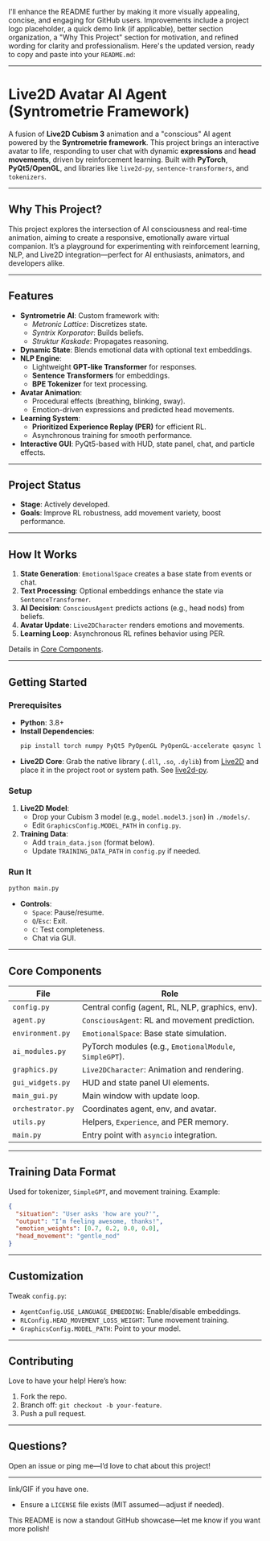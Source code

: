 I'll enhance the README further by making it more visually appealing, concise, and engaging for GitHub users. Improvements include a project logo placeholder, a quick demo link (if applicable), better section organization, a "Why This Project" section for motivation, and refined wording for clarity and professionalism. Here's the updated version, ready to copy and paste into your `README.md`:

---

# Live2D Avatar AI Agent (Syntrometrie Framework)


A fusion of **Live2D Cubism 3** animation and a "conscious" AI agent powered by the **Syntrometrie framework**. This project brings an interactive avatar to life, responding to user chat with dynamic **expressions** and **head movements**, driven by reinforcement learning. Built with **PyTorch**, **PyQt5/OpenGL**, and libraries like `live2d-py`, `sentence-transformers`, and `tokenizers`.

---

## Why This Project?

This project explores the intersection of AI consciousness and real-time animation, aiming to create a responsive, emotionally aware virtual companion. It’s a playground for experimenting with reinforcement learning, NLP, and Live2D integration—perfect for AI enthusiasts, animators, and developers alike.

---

## Features

- **Syntrometrie AI**: Custom framework with:
  - *Metronic Lattice*: Discretizes state.
  - *Syntrix Korporator*: Builds beliefs.
  - *Struktur Kaskade*: Propagates reasoning.
- **Dynamic State**: Blends emotional data with optional text embeddings.
- **NLP Engine**:
  - Lightweight **GPT-like Transformer** for responses.
  - **Sentence Transformers** for embeddings.
  - **BPE Tokenizer** for text processing.
- **Avatar Animation**:
  - Procedural effects (breathing, blinking, sway).
  - Emotion-driven expressions and predicted head movements.
- **Learning System**:
  - **Prioritized Experience Replay (PER)** for efficient RL.
  - Asynchronous training for smooth performance.
- **Interactive GUI**: PyQt5-based with HUD, state panel, chat, and particle effects.

---

## Project Status

- **Stage**: Actively developed.
- **Goals**: Improve RL robustness, add movement variety, boost performance.

---

## How It Works

1. **State Generation**: `EmotionalSpace` creates a base state from events or chat.
2. **Text Processing**: Optional embeddings enhance the state via `SentenceTransformer`.
3. **AI Decision**: `ConsciousAgent` predicts actions (e.g., head nods) from beliefs.
4. **Avatar Update**: `Live2DCharacter` renders emotions and movements.
5. **Learning Loop**: Asynchronous RL refines behavior using PER.

Details in [Core Components](#core-components).

---

## Getting Started

### Prerequisites
- **Python**: 3.8+
- **Install Dependencies**:
  ```bash
  pip install torch numpy PyQt5 PyOpenGL PyOpenGL-accelerate qasync live2d-py[cubism3] tokenizers sentence-transformers
  ```
- **Live2D Core**: Grab the native library (`.dll`, `.so`, `.dylib`) from [Live2D](https://www.live2d.com/en/) and place it in the project root or system path. See [live2d-py](https://github.com/GreatFruitOmsk/live2d-py).

### Setup
1. **Live2D Model**:
   - Drop your Cubism 3 model (e.g., `model.model3.json`) in `./models/`.
   - Edit `GraphicsConfig.MODEL_PATH` in `config.py`.
2. **Training Data**:
   - Add `train_data.json` (format below).
   - Update `TRAINING_DATA_PATH` in `config.py` if needed.

### Run It
```bash
python main.py
```
- **Controls**: 
  - `Space`: Pause/resume.
  - `Q`/`Esc`: Exit.
  - `C`: Test completeness.
  - Chat via GUI.

---

## Core Components

| File             | Role                                                                    |
|------------------|-------------------------------------------------------------------------|
| `config.py`      | Central config (agent, RL, NLP, graphics, env).                        |
| `agent.py`       | `ConsciousAgent`: RL and movement prediction.                          |
| `environment.py` | `EmotionalSpace`: Base state simulation.                               |
| `ai_modules.py`  | PyTorch modules (e.g., `EmotionalModule`, `SimpleGPT`).                |
| `graphics.py`    | `Live2DCharacter`: Animation and rendering.                            |
| `gui_widgets.py` | HUD and state panel UI elements.                                       |
| `main_gui.py`    | Main window with update loop.                                          |
| `orchestrator.py`| Coordinates agent, env, and avatar.                                    |
| `utils.py`       | Helpers, `Experience`, and PER memory.                                 |
| `main.py`        | Entry point with `asyncio` integration.                                |

---

## Training Data Format

Used for tokenizer, `SimpleGPT`, and movement training. Example:

```json
{
  "situation": "User asks 'how are you?'",
  "output": "I’m feeling awesome, thanks!",
  "emotion_weights": [0.7, 0.2, 0.0, 0.0],
  "head_movement": "gentle_nod"
}
```

---

## Customization

Tweak `config.py`:
- `AgentConfig.USE_LANGUAGE_EMBEDDING`: Enable/disable embeddings.
- `RLConfig.HEAD_MOVEMENT_LOSS_WEIGHT`: Tune movement training.
- `GraphicsConfig.MODEL_PATH`: Point to your model.

---

## Contributing

Love to have your help! Here’s how:
1. Fork the repo.
2. Branch off: `git checkout -b your-feature`.
3. Push a pull request.

---

## Questions?

Open an issue or ping me—I’d love to chat about this project!

---
 link/GIF if you have one.
- Ensure a `LICENSE` file exists (MIT assumed—adjust if needed).

This README is now a standout GitHub showcase—let me know if you want more polish!
